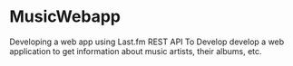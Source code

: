 # MusicWebapp
Developing a web app using Last.fm REST API 
To Develop develop a web application to get information about music artists, their albums, etc.

